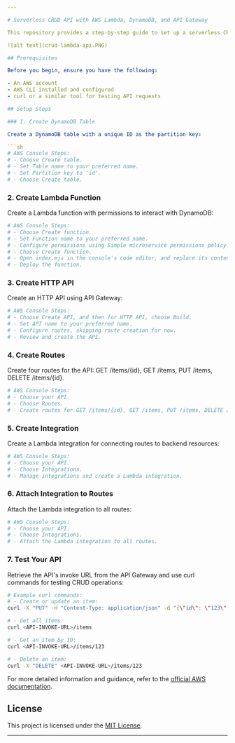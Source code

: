 ```yaml
---

# Serverless CRUD API with AWS Lambda, DynamoDB, and API Gateway

This repository provides a step-by-step guide to set up a serverless CRUD API using AWS Lambda, DynamoDB, and API Gateway. The API allows for creating, reading, updating, and deleting items from a DynamoDB table.

![alt text](crud-lambda-api.PNG)

## Prerequisites

Before you begin, ensure you have the following:

- An AWS account
- AWS CLI installed and configured
- curl or a similar tool for testing API requests

## Setup Steps

### 1. Create DynamoDB Table

Create a DynamoDB table with a unique ID as the partition key:

```sh
# AWS Console Steps:
# - Choose Create table.
# - Set Table name to your preferred name.
# - Set Partition key to 'id'.
# - Choose Create table.
```

### 2. Create Lambda Function

Create a Lambda function with permissions to interact with DynamoDB:

```sh
# AWS Console Steps:
# - Choose Create function.
# - Set Function name to your preferred name.
# - Configure permissions using Simple microservice permissions policy.
# - Choose Create function.
# - Open index.mjs in the console's code editor, and replace its contents with the provided index.mjs file.
# - Deploy the function.
```

### 3. Create HTTP API

Create an HTTP API using API Gateway:

```sh
# AWS Console Steps:
# - Choose Create API, and then for HTTP API, choose Build.
# - Set API name to your preferred name.
# - Configure routes, skipping route creation for now.
# - Review and create the API.
```

### 4. Create Routes

Create four routes for the API: GET /items/{id}, GET /items, PUT /items, DELETE /items/{id}.

```sh
# AWS Console Steps:
# - Choose your API.
# - Choose Routes.
# - Create routes for GET /items/{id}, GET /items, PUT /items, DELETE /items/{id}.
```

### 5. Create Integration

Create a Lambda integration for connecting routes to backend resources:

```sh
# AWS Console Steps:
# - Choose your API.
# - Choose Integrations.
# - Manage integrations and create a Lambda integration.
```

### 6. Attach Integration to Routes

Attach the Lambda integration to all routes:

```sh
# AWS Console Steps:
# - Choose your API.
# - Choose Integrations.
# - Attach the Lambda integration to all routes.
```

### 7. Test Your API

Retrieve the API's invoke URL from the API Gateway and use curl commands for testing CRUD operations:

```sh
# Example curl commands:
# - Create or update an item:
curl -X "PUT" -H "Content-Type: application/json" -d "{\"id\": \"123\", \"price\": 12345, \"name\": \"myitem\"}" <API-INVOKE-URL>/items

# - Get all items:
curl <API-INVOKE-URL>/items

# - Get an item by ID:
curl <API-INVOKE-URL>/items/123

# - Delete an item:
curl -X "DELETE" <API-INVOKE-URL>/items/123
```

For more detailed information and guidance, refer to the [official AWS documentation](https://docs.aws.amazon.com/apigateway/latest/developerguide/http-api-dynamo-db.html).

## License

This project is licensed under the [MIT License](LICENSE).

---
```

